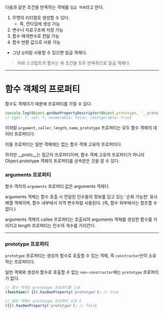 다음과 같은 조건을 만족하는 객체를 `일급 객체`라고 한다.

1. 무명의 리터럴로 생성할 수 있다.
	- 즉, 런타임에 생성 가능
2. 변수나 자료구조에 저장 가능
3. 함수 매개변수로 전달 가능
4. 함수 반환 값으로 사용 가능

- 그냥 `값`처럼 사용할 수 있으면 일급 객체다.

> 자바 스크립트의 함수는 위 조건을 모두 만족하므로 일급 객체다.

---
# 함수 객체의 프로퍼티

함수도 객체이기 때문에 프로퍼티를 가질 수 있다.

```javascript
console.log(Object.getOwnPropertyDescriptor(Object.prototype, '__proto__'));
// {get: f, set: f, enumerable: false, configurable: true}
```

이처럼 `argument`, `caller`, `length`, `name`, `prototype` 프로퍼티는 모두 함수 객체의 데이터 프로퍼티다.

이들 프로퍼티는 일반 객체에는 없는 함수 객체 고유의 프로퍼티다.

하지만 __proto__는 접근자 프로퍼티이며, 함수 객체 고유의 프로퍼티가 아니라 Object.prototype 객체의 프로퍼티를 상속받은 것을 알 수 있다.

### arguments 프로퍼티

함수 객치의 `arguments` 프로퍼티 값은 arguments 객체다.

arguments 객체는 함수 호출 시 전달된 인수들의 정보를 담고 있는 '순회 가능한' 유사 배열 객체이며, 함수 내부에서 지역 변수처럼 사용된다.
(즉, 함수 외부에서는 참조할 수 없다.)

arguments 객체의 callee 프로퍼티는 호출되어 arguments 객체를 생성한 함수를 가리키고 length 프로퍼티는 인수의 개수를 가리킨다.


---

### prototype 프로퍼티

`prototype` 프로퍼티는 생성자 함수로 호출할 수 있는 객체, 즉 `constructor`만이 소유하는 프로퍼티다.

일반 객체와 생성자 함수로 호출할 수 없는 `non-constructor`에는 `prototype` 프로퍼티가 없다.

```javascript 
// 함수 객체는 prototype 프로퍼티를 소유
(function() {}).hasOwnProperty('prototype'); // true

// 일반 객체는 prototype 프로퍼티 소유 X
({}).hasOwnProperty('prototype'); // false
```

